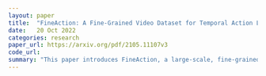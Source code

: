 ```yaml
---
layout: paper
title:  "FineAction: A Fine-Grained Video Dataset for Temporal Action Localization"
date:   20 Oct 2022
categories: research
paper_url: https://arxiv.org/pdf/2105.11107v3
code_url: 
summary: "This paper introduces FineAction, a large-scale, fine-grained video dataset designed to address the limitations of current temporal action localization (TAL) benchmarks, which rely on coarse action classes and lead to model overfitting and ambiguous annotations. FineAction contains 103K instances across 106 action categories in 17K videos, offering a diverse and densely annotated dataset with co-occurring actions that pose new challenges for TAL. The authors evaluate popular localization methods on FineAction, revealing the impact of fine-grained instances on performance, and propose a baseline method achieving a 13.17% mAP. FineAction aims to advance TAL research and is accessible online."
---
```



